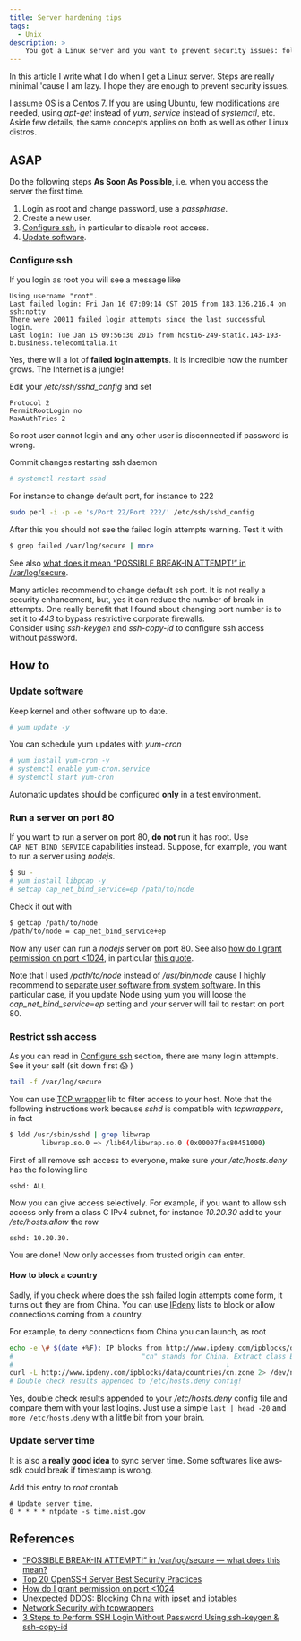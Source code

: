 ```yaml
---
title: Server hardening tips
tags:
  - Unix
description: >
    You got a Linux server and you want to prevent security issues: follow these instructions.
---
```


In this article I write what I do when I get a Linux server. Steps are really minimal 'cause I am lazy. I hope they are enough to prevent security issues.

<div class="paper info">I assume OS is a Centos 7. If you are using Ubuntu, few modifications are needed, using <em>apt-get</em> instead of <em>yum</em>, <em>service</em> instead of <em>systemctl</em>, etc. Aside few details, the same concepts applies on both as well as other Linux distros.</div>

## ASAP

<div class="paper warning">Do the following steps <strong>As Soon As Possible</strong>, i.e. when you access the server the first time.</div>

1. Login as root and change password, use a *passphrase*.
2. Create a new user.
3. [Configure ssh](#configure-ssh), in particular to disable root access.
4. [Update software](#update-software).

### Configure ssh

If you login as root you will see a message like

```
Using username "root".
Last failed login: Fri Jan 16 07:09:14 CST 2015 from 183.136.216.4 on ssh:notty
There were 20011 failed login attempts since the last successful login.
Last login: Tue Jan 15 09:56:30 2015 from host16-249-static.143-193-b.business.telecomitalia.it
```

Yes, there will a lot of **failed login attempts**. It is incredible how the number grows. The Internet is a jungle!

Edit your */etc/ssh/sshd_config* and set

```
Protocol 2
PermitRootLogin no
MaxAuthTries 2
```

So root user cannot login and any other user is disconnected if password is wrong.

Commit changes restarting ssh daemon

```bash
# systemctl restart sshd
```

For instance to change default port, for instance to 222

```bash
sudo perl -i -p -e 's/Port 22/Port 222/' /etc/ssh/sshd_config
```

After this you should not see the failed login attempts warning. Test it with

```bash
$ grep failed /var/log/secure | more
```

See also [what does it mean “POSSIBLE BREAK-IN ATTEMPT!” in /var/log/secure][1].

<div class="paper info">Many articles recommend to change default ssh port. It is not really a security enhancement, but, yes it can reduce the number of break-in attempts. One really benefit that I found about changing port number is to set it to <em>443</em> to bypass restrictive corporate firewalls.</div>

<div class="paper warning">Consider using <em>ssh-keygen</em> and <em>ssh-copy-id</em> to configure ssh access without password.</div>

## How to

### Update software

Keep kernel and other software up to date.

```bash
# yum update -y
```

You can schedule yum updates with *yum-cron*

```bash
# yum install yum-cron -y
# systemctl enable yum-cron.service
# systemctl start yum-cron
```

<div class="paper warning">Automatic updates should be configured <strong>only</strong> in a test environment.</div>

### Run a server on port 80

If you want to run a server on port 80, **do not** run it has root.
Use `CAP_NET_BIND_SERVICE` capabilities instead. Suppose, for example, you want to run a server using *nodejs*.

```bash
$ su -
# yum install libpcap -y
# setcap cap_net_bind_service=ep /path/to/node
```

Check it out with

```bash
$ getcap /path/to/node
/path/to/node = cap_net_bind_service+ep
```

Now any user can run a *nodejs* server on port 80. See also [how do I grant permission on port <1024][3], in particular [this quote](http://forums.fedoraforum.org/showpost.php?p=1129664&postcount=7).

<div class="paper warning">Note that I used <em>/path/to/node</em> instead of <em>/usr/bin/node</em> cause I highly recommend to <a href="http://g14n.info/dotsoftware">separate user software from system software</a>.
In this particular case, if you update Node using yum you will loose the <em>cap_net_bind_service=ep</em> setting and your server will fail to restart on port 80.</div>

### Restrict ssh access

As you can read in [Configure ssh](#configure-ssh) section, there are many login attempts. See it your self (sit down first 😱 )

```bash
tail -f /var/log/secure
```

You can use [TCP wrapper][4] lib to filter access to your host. Note that the following instructions work because *sshd* is compatible with *tcpwrappers*, in fact

```bash
$ ldd /usr/sbin/sshd | grep libwrap
        libwrap.so.0 => /lib64/libwrap.so.0 (0x00007fac80451000)
```

First of all remove ssh access to everyone, make sure your */etc/hosts.deny* has the following line

```
sshd: ALL
```

Now you can give access selectively. For example, if you want to allow ssh access only from a class C IPv4 subnet, for instance *10.20.30* add to your */etc/hosts.allow* the row

```
sshd: 10.20.30.
```

You are done! Now only accesses from trusted origin can enter.

#### How to block a country

Sadly, if you check where does the ssh failed login attempts come form, it turns out they are from China. You can use [IPdeny][6] lists to block or allow connections coming from a country.

For example, to deny connections from China you can launch, as root

```bash
echo -e \# $(date +%F): IP blocks from http://www.ipdeny.com/ipblocks/data/countries/cn.zone >> /etc/hosts.deny
#                                "cn" stands for China. Extract class B subnets.  Prepend "sshd:"; append "." .
#                                                     ↓                        ↓                              ↓
curl -L http://www.ipdeny.com/ipblocks/data/countries/cn.zone 2> /dev/null     | cut -d . -f1-2 | sort | uniq | while read subnet; do echo sshd: ${subnet}.; done >> /etc/hosts.deny
# Double check results appended to /etc/hosts.deny config!
```

Yes, double check results appended to your */etc/hosts.deny* config file and compare them with your last logins. Just use a simple `last | head -20` and `more /etc/hosts.deny` with a little bit from your brain.

### Update server time

It is also a **really good idea** to sync server time. Some softwares like aws-sdk could break if timestamp is wrong.

Add this entry to *root* crontab

```
# Update server time.
0 * * * * ntpdate -s time.nist.gov
```

## References

* [“POSSIBLE BREAK-IN ATTEMPT!” in /var/log/secure — what does this mean?][1]
* [Top 20 OpenSSH Server Best Security Practices][2]
* [How do I grant permission on port <1024][3]
* [Unexpected DDOS: Blocking China with ipset and iptables][5]
* [Network Security with tcpwrappers][7]
* [3 Steps to Perform SSH Login Without Password Using ssh-keygen & ssh-copy-id][8]

[1]: http://serverfault.com/questions/260706/possible-break-in-attempt-in-var-log-secure-what-does-this-mean "“POSSIBLE BREAK-IN ATTEMPT!” in /var/log/secure — what does this mean?"
[2]: http://www.cyberciti.biz/tips/linux-unix-bsd-openssh-server-best-practices.html "Top 20 OpenSSH Server Best Security Practices"
[3]: http://forums.fedoraforum.org/showthread.php?t=207398 "How do I grant permission on port <1024"
[4]: https://en.wikipedia.org/wiki/TCP_Wrapper "TCP wrapper"
[5]: https://mattwilcox.net/web-development/unexpected-ddos-blocking-china-with-ipset-and-iptables/ "Unexpected DDOS: Blocking China with ipset and iptables"
[6]: http://www.ipdeny.com/ "IPdeny"
[7]: https://ubuntu-tutorials.com/2007/09/02/network-security-with-tcpwrappers-hostsallow-and-hostsdeny/ "Network Security with tcpwrappers"
[8]: http://www.thegeekstuff.com/2008/11/3-steps-to-perform-ssh-login-without-password-using-ssh-keygen-ssh-copy-id/ "3 Steps to Perform SSH Login Without Password Using ssh-keygen & ssh-copy-id"

